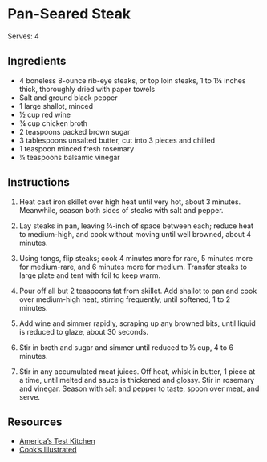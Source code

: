 # Pan-Seared Steak

Serves: 4

## Ingredients

* 4 boneless 8-ounce rib-eye steaks, or top loin steaks, 1 to 1¼ inches thick, thoroughly dried with paper towels
* Salt and ground black pepper
* 1 large shallot, minced
* ½ cup red wine
* ¾ cup chicken broth
* 2 teaspoons packed brown sugar
* 3 tablespoons unsalted butter, cut into 3 pieces and chilled
* 1 teaspoon minced fresh rosemary
* ¼ teaspoons balsamic vinegar

## Instructions

1. Heat cast iron skillet over high heat until very hot, about 3 minutes. Meanwhile, season both sides of steaks with salt and pepper.

2. Lay steaks in pan, leaving ¼-inch of space between each; reduce heat to medium-high, and cook without moving until well browned, about 4 minutes.

3. Using tongs, flip steaks; cook 4 minutes more for rare, 5 minutes more for medium-rare, and 6 minutes more for medium. Transfer steaks to large plate and tent with foil to keep warm.

4. Pour off all but 2 teaspoons fat from skillet. Add shallot to pan and cook over medium-high heat, stirring frequently, until softened, 1 to 2 minutes.

5. Add wine and simmer rapidly, scraping up any browned bits, until liquid is reduced to glaze, about 30 seconds.

6. Stir in broth and sugar and simmer until reduced to ⅓ cup, 4 to 6 minutes.

7. Stir in any accumulated meat juices. Off heat, whisk in butter, 1 piece at a time, until melted and sauce is thickened and glossy. Stir in rosemary and vinegar. Season with salt and pepper to taste, spoon over meat, and serve.

## Resources

* [America’s Test Kitchen](https://www.americastestkitchen.com/recipes/6001-pan-seared-steaks)
* [Cook’s Illustrated](https://www.cooksillustrated.com/features/8439-boosting-the-basics-two-wine-pan-sauces-to-dress-up-any-meal)
